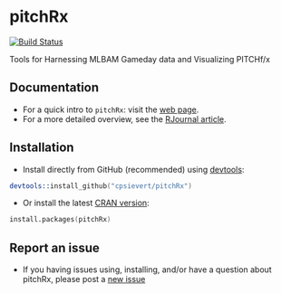 pitchRx
=======

[![Build Status](https://travis-ci.org/cpsievert/pitchRx.png)](https://travis-ci.org/cpsievert/pitchRx)

Tools for Harnessing MLBAM Gameday data and Visualizing PITCHf/x

## Documentation

* For a quick intro to `pitchRx`: visit the [web page](http://cpsievert.github.com/pitchRx/).
* For a more detailed overview, see the [RJournal article](http://journal.r-project.org/archive/accepted/sievert.pdf).

## Installation

* Install directly from GitHub (recommended) using [devtools](http://cran.r-project.org/web/packages/devtools/):

```s
devtools::install_github("cpsievert/pitchRx")
```

* Or install the latest [CRAN version](http://cran.r-project.org/web/packages/pitchRx/): 

```s
install.packages(pitchRx)
```

## Report an issue

* If you having issues using, installing, and/or have a question about pitchRx, please post a [new issue](https://github.com/cpsievert/pitchRx/issues?state=open)
